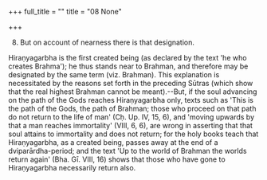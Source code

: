 +++
full_title = ""
title = "08 None"

+++


8. But on account of nearness there is that designation.

Hiraṇyagarbha is the first created being (as declared by the text 'he who creates Brahma'); he thus stands near to Brahman, and therefore may be designated by the same term (viz. Brahman). This explanation is necessitated by the reasons set forth in the preceding Sūtras (which show that the real highest Brahman cannot be meant).--But, if the soul advancing on the path of the Gods reaches Hiraṇyagarbha only, texts such as 'This is the path of the Gods, the path of Brahman; those who proceed on that path do not return to the life of man' (Cḥ. Up. IV, 15, 6), and 'moving upwards by that a man reaches immortality' (VIII, 6, 6), are wrong in asserting that that soul attains to immortality and does not return; for the holy books teach that Hiraṇyagarbha, as a created being, passes away at the end of a dviparārdha-period; and the text 'Up to the world of Brahman the worlds return again' (Bha. Gī. VIII, 16) shows that those who have gone to Hiraṇyagarbha necessarily return also.

